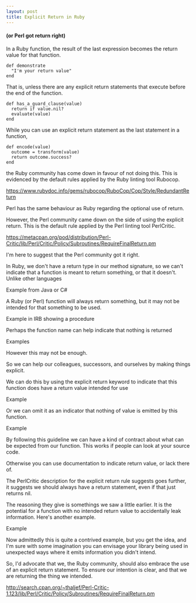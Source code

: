 ```yaml
---
layout: post
title: Explicit Return in Ruby
---
```


#### (or Perl got return right)

In a Ruby function, the result of the last expression becomes the return value for that function.

    def demonstrate
      "I'm your return value"
    end

That is, unless there are any explicit return statements that execute before the end of the function.

    def has_a_guard_clause(value)
      return if value.nil?
      evaluate(value)
    end

While you can use an explicit return statement as the last statement in a function, 

    def encode(value)
      outcome = transform(value)
      return outcome.success?
    end

the Ruby community has come down in favour of not doing this. This is evidenced by the default rules applied by the Ruby linting tool Rubocop.

https://www.rubydoc.info/gems/rubocop/RuboCop/Cop/Style/RedundantReturn

Perl has the same behaviour as Ruby regarding the optional use of return.

However, the Perl community came down on the side of using the explicit return. This is the default rule applied by the Perl linting tool PerlCritic.

https://metacpan.org/pod/distribution/Perl-Critic/lib/Perl/Critic/Policy/Subroutines/RequireFinalReturn.pm

I'm here to suggest that the Perl community got it right.

In Ruby, we don't have a return type in our method signature, so we can't indicate that a function is meant to return something, or that it doesn't. Unlike other languages

  Example from Java or C#

A Ruby (or Perl) function will always return something, but it may not be intended for that something to be used.

  Example in IRB showing a procedure

Perhaps the function name can help indicate that nothing is returned 

  Examples

However this may not be enough.

So we can help our colleagues, successors, and ourselves by making things explicit.

We can do this by using the explicit return keyword to indicate that this function does have a return value intended for use

  Example

Or we can omit it as an indicator that nothing of value is emitted by this function.

  Example

By following this guideline we can have a kind of contract about what can be expected from our function. This works if people can look at your source code.

Otherwise you can use documentation to indicate return value, or lack there of.

The PerlCritic description for the explicit return rule suggests goes further, it suggests we should always have a return statement, even if that just returns nil.

The reasoning they give is somethings we saw a little earlier. It is the potential for a function with no intended return value to accidentally leak information. Here's another example.

  Example

Now admittedly this is quite a contrived example, but you get the idea, and I'm sure with some imagination you can envisage your library being used in unexpected ways where it emits information you didn't intend.

So, I'd advocate that we, the Ruby community, should also embrace the use of an explicit return statement. To ensure our intention is clear, and that we are returning the thing we intended.

http://search.cpan.org/~thaljef/Perl-Critic-1.123/lib/Perl/Critic/Policy/Subroutines/RequireFinalReturn.pm
